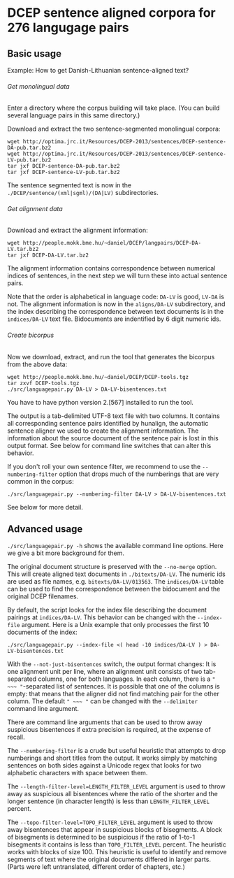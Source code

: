 # DCEP sentence aligned corpora for 276 langugage pairs

## Basic usage

Example: How to get Danish-Lithuanian sentence-aligned text?

###### Get monolingual data

Enter a directory where the corpus building will take place.
(You can build several language pairs in this same directory.)

Download and extract the two sentence-segmented monolingual corpora:

```
wget http://optima.jrc.it/Resources/DCEP-2013/sentences/DCEP-sentence-DA-pub.tar.bz2
wget http://optima.jrc.it/Resources/DCEP-2013/sentences/DCEP-sentence-LV-pub.tar.bz2
tar jxf DCEP-sentence-DA-pub.tar.bz2
tar jxf DCEP-sentence-LV-pub.tar.bz2
```

The sentence segmented text is now in the `./DCEP/sentence/(xml|sgml)/(DA|LV)` subdirectories.

###### Get alignment data

Download and extract the alignment information:

```
wget http://people.mokk.bme.hu/~daniel/DCEP/langpairs/DCEP-DA-LV.tar.bz2
tar jxf DCEP-DA-LV.tar.bz2
```

The alignment information contains correspondence between numerical indices
of sentences, in the next step we will turn these into actual sentence pairs.

Note that the order is alphabetical in language code: `DA-LV` is good, `LV-DA` is not.
The alignment information is now in the `aligns/DA-LV` subdirectory,
and the index describing the correspondence between text documents is in the `indices/DA-LV` text file.
Bidocuments are indentified by 6 digit numeric ids.

###### Create bicorpus

Now we download, extract, and run the tool that generates the bicorpus from the above data:

```
wget http://people.mokk.bme.hu/~daniel/DCEP/DCEP-tools.tgz
tar zxvf DCEP-tools.tgz
./src/languagepair.py DA-LV > DA-LV-bisentences.txt
```

You have to have python version 2.[567] installed to run the tool.

The output is a tab-delimited UTF-8 text file with two columns.
It contains all corresponding sentence pairs identified by hunalign, the
automatic sentence aligner we used to create the alignment information.
The information about the source document of the sentence pair is lost
in this output format. See below for command line switches that can alter this
behavior.

If you don't roll your own sentence filter, we recommend to use the `--numbering-filter`
option that drops much of the numberings that are very common in the corpus:

```
./src/languagepair.py --numbering-filter DA-LV > DA-LV-bisentences.txt
```

See below for more detail.


## Advanced usage

`./src/languagepair.py -h` shows the available command line options.
Here we give a bit more background for them.

The original document structure is preserved with the `--no-merge` option.
This will create aligned text documents in `./bitexts/DA-LV`.
The numeric ids are used as file names, e.g. `bitexts/DA-LV/013563`.
The `indices/DA-LV` table can be used to find the correspondence between the bidocument and the
original DCEP filenames.

By default, the script looks for the index file describing the document pairings
at `indices/DA-LV`. This behavior can be changed with the `--index-file` argument.
Here is a Unix example that only processes the first 10 documents of the index:

```./src/languagepair.py --index-file <( head -10 indices/DA-LV ) > DA-LV-bisentences.txt```

With the `--not-just-bisentences` switch, the output format changes:
It is one alignment unit per line, where an alignment unit consists of
two tab-separated columns, one for both languages. In each column,
there is a `" ~~~ "`-separated list of sentences. It is possible that one
of the columns is empty: that means that the aligner did not find matching
pair for the other column. The default `" ~~~ "` can be changed with the
`--delimiter` command line argument.

There are command line arguments that can be used to throw away suspicious
bisentences if extra precision is required, at the expense of recall.

The `--numbering-filter` is a crude but useful heuristic that attempts to drop numberings
and short titles from the output. It works simply by matching sentences on both sides
against a Unicode regex that looks for two alphabetic characters with space between them.

The `--length-filter-level=LENGTH_FILTER_LEVEL` argument is used to throw away as suspicious
all bisentences where the ratio of the shorter and the longer sentence (in character length)
is less than `LENGTH_FILTER_LEVEL` percent.

The `--topo-filter-level=TOPO_FILTER_LEVEL` argument is used to throw away
bisentences that appear in suspicious blocks of bisegments. A block of
bisegments is determined to be suspicious if the ratio of 1-to-1 bisegments it contains
is less than `TOPO_FILTER_LEVEL` percent. The heuristic works with blocks of size 100.
This heuristic is useful to identify and remove segments of text where the original
documents differed in larger parts. (Parts were left untranslated, different order of chapters, etc.)

